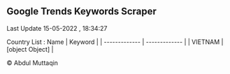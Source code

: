 

## Google Trends Keywords Scraper 
 
Last Update 15-05-2022 , 18:34:27

Country List :
 Name  | Keyword |
| ------------- | ------------- |
| VIETNAM | [object Object] |



© Abdul Muttaqin 
